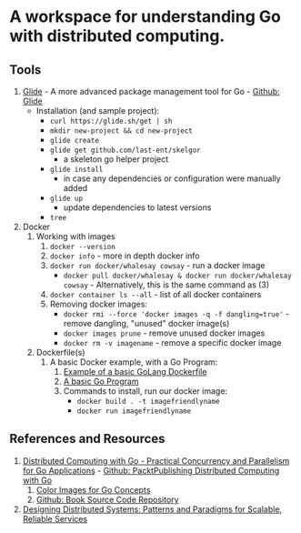 # A workspace for understanding Go with distributed computing.


## Tools
1. [Glide](https://glide.sh/) - A more advanced package management tool for Go - [Github: Glide](https://github.com/Masterminds/glide)
    - Installation (and sample project):
        - `curl https://glide.sh/get | sh`
        - `mkdir new-project && cd new-project`
        - `glide create`
        - `glide get github.com/last-ent/skelgor`  
            - a skeleton go helper project
        - `glide install`
            - in case any dependencies or configuration were manually added
        - `glide up`
            - update dependencies to latest versions
        - `tree`
2. Docker
    1. Working with images
        1. `docker --version`
        2. `docker info` - more in depth docker info
        3. `docker run docker/whalesay cowsay` - run a docker image
            - `docker pull docker/whalesay & docker run docker/whalesay cowsay` - Alternatively, this is the same command as (3)
        4. `docker container ls --all` - list of all docker containers
        5. Removing docker images:
            - `docker rmi --force 'docker images -q -f dangling=true'` - remove dangling, "unused" docker image(s)
            - `docker images prune` - remove unused docker images
            - `docker rm -v imagename` - remove a specific docker image
    2. Dockerfile(s)
        1. A basic Docker example, with a Go Program:
            1. [Example of a basic GoLang Dockerfile](./Docker/Basic/Dockerfile)
            2. [A basic Go Program](./Docker/Basic/main.go)
            3. Commands to install, run our docker image:
                - `docker build . -t imagefriendlyname`
                - `docker run imagefriendlyname`


## References and Resources
1. [Distributed Computing with Go - Practical Concurrency and Parallelism for Go Applications](https://www.amazon.com/Distributed-Computing-concurrency-parallelism-applications/dp/1787125386) - [Github: PacktPublishing Distributed Computing with Go](https://github.com/PacktPublishing/Distributed-Computing-with-Go)
    1. [Color Images for Go Concepts](https://www.packtpub.com/sites/default/files/downloads/DistributedComputingwithGo_ColorImages.pdf)
    2. [Github: Book Source Code Repository](http://github.com/last-end/distributed-go)
2. [Designing Distributed Systems: Patterns and Paradigms for Scalable, Reliable Services](https://www.amazon.com/Designing-Distributed-Systems-Patterns-Paradigms-ebook/dp/B07CQ9GZ8R/ref=mt_kindle?_encoding=UTF8&me=)
